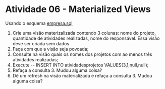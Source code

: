 <h1> Atividade 06 - Materialized Views </h1>
<p>
    Usando o esquema <a href = "https://github.com/josec-junior/UEPB/blob/main/BancoDeDadosII_2023.1/Scripts/script_ativ.sql"> empresa.sql </a>
</p>
<ol>
    <li>
        Crie uma visão materizalizada contendo 3 colunas: nome do projeto, quantidade de atividades realizadas, nome do responsável. Essa visão deve ser criada sem dados
    </li>
    <li>
        Faça com que a visão seja povoada;
    </li>
    <li>
        Consulte na visão quais os nomes dos projetos com ao menos três atividades realizadas;
    </li>
    <li>
        Execute -- INSERT INTO atividadesprojetos VALUES(3,1,null,null);
    </li>
    <li>
        Refaça a consulta 3. Mudou alguma coisa?
    </li>
    <li>
        Dê um refresh na visão materializada e refaça a consulta 3. Mudou alguma coisa?
    </li>
</ol>

